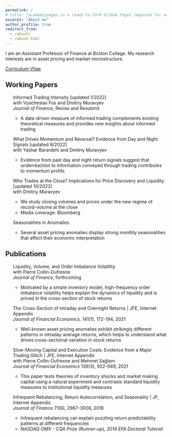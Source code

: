 ```yaml
---
permalink: /
# title: "academicpages is a ready-to-fork GitHub Pages template for academic personal websites"
excerpt: "About me"
author_profile: true
redirect_from:
  - /about/
  - /about.html
---
```


<!-- Google tag (gtag.js) -->
<script async src="https://www.googletagmanager.com/gtag/js?id=G-2FEM1XM0CN"></script>
<script>
  window.dataLayer = window.dataLayer || [];
  function gtag(){dataLayer.push(arguments);}
  gtag('js', new Date());

  gtag('config', 'G-2FEM1XM0CN');
</script>

I am an Assistant Professor of Finance at Boston College. My research interests are in asset pricing and market microstructure.

[Curriculum Vitae](http://bogousslavsky.github.io/files/Bogousslavsky_CV.pdf)

## Working Papers

<ul class="pad" style="list-style-type:none">
  <li><a target="_blank"  style="text-decoration:none" href="https://papers.ssrn.com/sol3/papers.cfm?abstract_id=3865990">Informed Trading Intensity</a> [updated 1/2022]</li>  
  <!--<ul style="list-style-type:none;padding: 0;margin: 0;" >-->
  with Vyacheslav Fos and  Dmitriy Muravyev
	<li style="list-style-type:none"><i>Journal of Finance</i>, Revise and Resubmit</li> 	
	<ul style="list-style-type:circle">
	<li>A data-driven measure of informed trading complements existing theoretical measures and provides new insights about informed trading</li>
	</ul>  
</ul>

<ul class="pad" style="list-style-type:none">
<li><a target="_blank" style="text-decoration:none" href="https://papers.ssrn.com/sol3/papers.cfm?abstract_id=4069509">What Drives Momentum and Reversal? Evidence from Day and Night Signals</a>  [updated 9/2022]</li>  
  with Yashar Barardehi and Dmitriy Muravyev
   <ul style="list-style-type:circle">
  <li>Evidence from past day and night return signals suggest that underreaction to information conveyed through trading contributes to momentum profits</li>
  </ul>
</ul>

<ul class="pad" style="list-style-type:none">
  <li><a target="_blank" style="text-decoration:none" href="https://ssrn.com/abstract=3485840">Who Trades at the Close? Implications for Price Discovery and Liquidity</a>  [updated 10/2022]</li>  
  with Dmitriy Muravyev
         <ul style="list-style-type:circle">
        <li>We study closing volumes and prices under the new regime of record-volume at the close</li>
        <li>Media coverage: <a target="_blank" style="text-decoration:none" href="https://www.bloomberg.com/news/articles/2019-12-08/noise-for-sale-in-giant-u-s-auctions-used-to-end-stock-sessions">Bloomberg</a></li>
        </ul>
</ul>


<ul class="pad" style="list-style-type:none">
  	<li><a target="_blank" style="text-decoration:none" href="https://ssrn.com/abstract=2558742">Seasonalities in Anomalies</a></li>  
  	<ul style="list-style-type:circle">
  	<li>Several asset pricing anomalies display strong monthly seasonalities that affect their economic interpretation</li>
  	</ul>
</ul>

## Publications

<ul class="pad" style="list-style-type:none">
  <li><a target="_blank" style="text-decoration:none" href="https://ssrn.com/abstract=3336171">Liquidity, Volume, and Order Imbalance Volatility</a></li>  
  <!--<li>with Pierre Collin-Dufresne </li>-->
  with Pierre Collin-Dufresne
  <li style="list-style-type:none"><i>Journal of Finance</i>, forthcoming</li>
	     <ul style="list-style-type:circle">
		    <li>Motivated by a simple inventory model, high-frequency order imbalance volatility helps explain the dynamics of liquidity and is priced in the cross-section of stock returns</li>
        </ul>  
</ul>

<ul class="pad" style="list-style-type:none">
  <li><a target="_blank" style="text-decoration:none" href="https://ssrn.com/abstract=2869624">The Cross-Section of Intraday and Overnight Returns</a> | <a target="_blank" style="text-decoration:none" href="https://doi.org/10.1016/j.jfineco.2020.07.020">JFE</a>, <a target="_blank" style="text-decoration:none" href="http://bogousslavsky.github.io/files/IP_InternetAppendix.pdf">Internet Appendix</a></li>
	<li style="list-style-type:none"><i>Journal of Financial Economics,</i> 141(1), 172-194, 2021 </li>
	     <ul style="list-style-type:circle">
		  <li>Well-known asset pricing anomalies exhibit strikingly different patterns in intraday average returns, which helps to understand what drives cross-sectional variation in stock returns</li>  
        </ul>  
</ul>


<ul class="pad" style="list-style-type:none">
  <li><a target="_blank" style="text-decoration:none" href="https://ssrn.com/abstract=2613667">Slow-Moving Capital and Execution Costs: Evidence from a Major Trading Glitch</a> | <a target="_blank" style="text-decoration:none" href="https://doi.org/10.1016/j.jfineco.2020.08.009">JFE</a>, <a target="_blank" style="text-decoration:none" href="http://bogousslavsky.github.io/files/glitch_InternetAppendix.pdf">Internet Appendix</a></li>
  with Pierre Collin-Dufresne and Mehmet Sa&#287;lam
  <li style="list-style-type:none"><i>Journal of Financial Economics</i> 139(3), 922-949, 2021</li>  
	     <ul style="list-style-type:circle">
		  <li>This paper tests theories of inventory shocks and market making capital using a natural experiment and contrasts standard liquidity measures to institutional liquidity measures</li>  
        </ul>  
</ul>


<ul class="pad" style="list-style-type:none">   
<li><a target="_blank" style="text-decoration:none" href="https://ssrn.com/abstract=2308366">Infrequent Rebalancing, Return Autocorrelation, and Seasonality</a> | <a target="_blank" style="text-decoration:none" href="https://doi.org/10.1111/jofi.12436">JF</a>, <a target="_blank" style="text-decoration:none" href="http://bogousslavsky.github.io/files/IR_InternetAppendix.pdf">Internet Appendix</a></li>
<li style="list-style-type:none"><i>Journal of Finance</i> 71(6), 2967-3006, 2016 </li>     
        <ul style="list-style-type:circle">
		  <li>Infrequent rebalancing can explain puzzling return predictability patterns at different frequencies</li>  
        <li><i>NASDAQ OMX - CQA Prize (Runner-up), 2014 EFA Doctoral Tutorial </i></li>
        </ul>
</ul>
